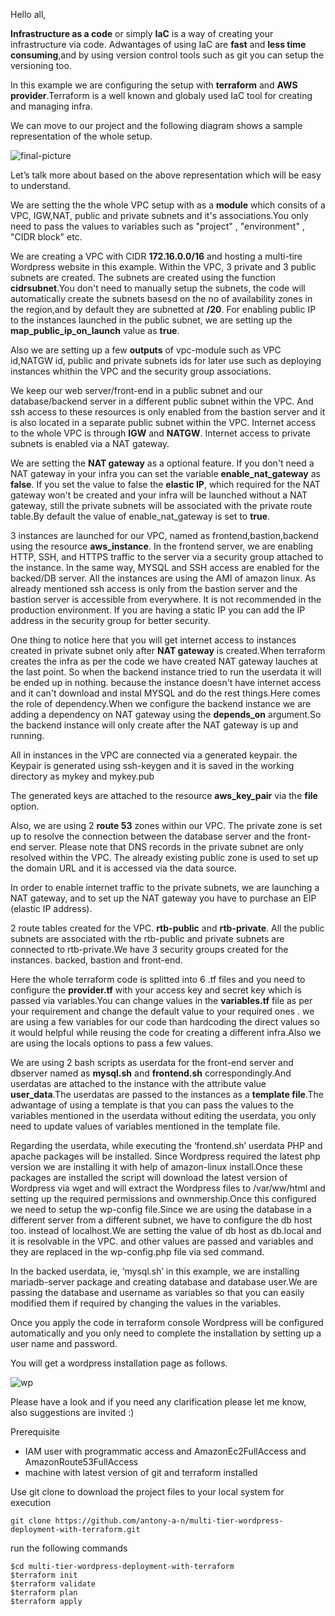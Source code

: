 Hello all,

**Infrastructure as a code** or simply **IaC** is a way of creating your infrastructure via code. Adwantages of using IaC are **fast** and **less time consuming**,and by using version control tools such as git you can setup the versioning too.

In this example we are configuring the setup with **terraform** and **AWS provider**.Terraform is a well known and globaly used IaC tool for creating and managing infra.

We can move to our project and the following diagram shows a sample representation of the whole setup.

![final-picture](https://user-images.githubusercontent.com/61390678/210266165-3c609d43-6cc4-4227-9a29-35cb80fc9909.png)

Let’s talk more about based on the above representation which will be easy to understand.

We are setting the the whole VPC setup with as a **module** which consits of a VPC, IGW,NAT, public and private subnets and it's associations.You only need to pass the
values to variables such as "project" , "environment" , "CIDR block" etc.

We are creating a VPC with CIDR **172.16.0.0/16** and hosting a multi-tire Wordpress website in this example. Within the VPC, 3 private and 3 public subnets are created. The subnets are created using the function **cidrsubnet**.You don't need to manually setup the subnets, the code will automatically create the subnets basesd on the no of availability zones in the region,and by default they are subnetted at **/20**. For enabling public IP to the instances launched in the public subnet, we are setting up the **map_public_ip_on_launch** value as **true**.

Also we are setting up a few **outputs** of vpc-module such as VPC id,NATGW id, public and private subnets ids for later use such as deploying  instances whithin the VPC and the security group associations.

We keep our web server/front-end in a public subnet and our database/backend server in a different public subnet within the VPC. And ssh access to these resources is only enabled from the bastion server and it is also located in a separate public subnet within the VPC. Internet access to the whole VPC is through **IGW** and **NATGW**. Internet access to private subnets is enabled via a NAT gateway.

We are setting the **NAT gateway** as a optional feature. If you don't need a NAT gateway in your infra you can set the variable **enable_nat_gateway** as **false**. If you set the value to false the **elastic IP**, which required for the NAT gateway won't be created and your infra will be launched without a NAT gateway, still the private subnets will be associated with the private route table.By default the value of enable_nat_gateway is set to **true**.

3 instances are launched for our VPC, named as frontend,bastion,backend using the resource **aws_instance**. In the frontend server, we are enabling HTTP, SSH, and HTTPS traffic to the server via a security group attached to the instance. In the same way, MYSQL and SSH access are enabled for the backed/DB server. All the instances are using the AMI of amazon linux. As already mentioned ssh access is only from the bastion server and the bastion server is accessible from everywhere. It is not recommended in the production environment. If you are having a static IP you can add the IP address in the security group for better security.

One thing to notice here that you will get internet access to instances created in private subnet only after **NAT gateway** is created.When terraform creates the infra as per the code we have created NAT gateway lauches at the last point. So when the backend instance tried to run the userdata it will be ended up in nothing. because the instance doesn't have internet access and it can't download and instal MYSQL and do the rest things.Here comes the role of dependency.When we configure the  backend instance we are adding a dependency on NAT gateway using the **depends_on** argument.So the backend instance will only create after the NAT gateway is up and running.

All in instances in the VPC are connected via a generated keypair. the Keypair is generated using ssh-keygen and it is saved in the working directory as mykey and mykey.pub

The generated keys are attached to the resource **aws_key_pair** via the **file** option.

Also, we are using 2 **route 53** zones within our VPC. The private zone is set up to resolve the connection between the database server and the front-end server. Please note that DNS records in the private subnet are only resolved within the VPC. The already existing public zone is used to set up the domain URL and it is accessed via the data source.

In order to enable internet traffic to the private subnets, we are launching a NAT gateway, and to set up the NAT gateway you have to purchase an EIP (elastic IP address).

2 route tables created for the VPC. **rtb-public** and **rtb-private**. All the public subnets are associated with the rtb-public and private subnets are connected to rtb-private.We have 3 security groups created for the instances. backed, bastion and front-end.

Here the whole terraform code is splitted into 6 .tf files and you need to configure the **provider.tf** with your access key and secret key which is passed via variables.You can change values in the **variables.tf** file as per your requirement and change the default value to your required ones . we are using a few variables for our code than hardcoding the direct values so it would helpful while reusing the code for creating a different infra.Also we are using the locals options to pass a few values.

We are using 2 bash scripts as userdata for the front-end server and dbserver named as **mysql.sh** and **frontend.sh** correspondingly.And userdatas are attached to the instance with the attribute value **user_data**.The userdatas are passed to the instances as a **template file**.The adwantage of using a template is that you can pass the values to the variables mentioned in the userdata without editing the userdata, you only need to update values of variables mentioned in the template file. 

Regarding the userdata, while executing the ‘frontend.sh’ userdata PHP and apache packages will be installed. Since Wordpress required the latest php version we are installing it with help of amazon-linux install.Once these packages are installed the script will download the latest version of Wordpress via wget and will extract the Wordpress files to /var/ww/html and setting up the required permissions and ownmership.Once this configured we need to setup the wp-config file.Since we are using the database in a different server from a different subnet, we have to configure the db host too. instead of localhost.We are setting the value of db host as db.local and it is resolvable in the VPC. and other values are passed and variables and they are replaced in the wp-config.php file via sed command.

In the backed userdata, ie, ‘mysql.sh’ in this example, we are installing mariadb-server package and creating database and database user.We are passing the database and username as variables so that you can easily modified them if required by changing the values in the variables.

Once you apply the code in terraform console Wordpress will be configured automatically and you only need to complete the installation by setting up a user name and password.

You will get a wordpress installation page as follows.

![wp](https://user-images.githubusercontent.com/61390678/211187067-88859788-a5a9-438d-99f4-a2455777b913.png)


Please have a look and if you need any clarification please let me know, also suggestions are invited :)

Prerequisite

- IAM user with programmatic access and AmazonEc2FullAccess and AmazonRoute53FullAccess
- machine with  latest version of git and terraform installed

 Use git clone to download the project files to your local system for execution
```
git clone https://github.com/antony-a-n/multi-tier-wordpress-deployment-with-terraform.git
```
run the following commands
```
$cd multi-tier-wordpress-deployment-with-terraform
$terraform init
$terraform validate
$terraform plan 
$terraform apply 
```
